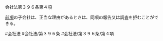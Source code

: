 会社法第３９６条第４項

[前項](会社法＿＿＿＿第３９６条第３項)の子会社は、正当な理由があるときは、同項の報告又は調査を拒むことができる。

#会社法
#会社法/第３９６条
#会社法/第３９６条/第４項
